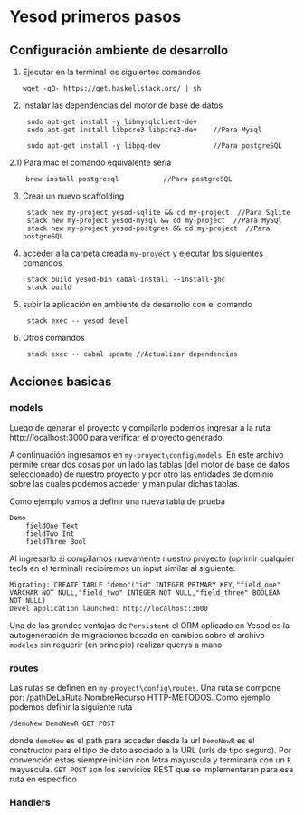 # Yesod primeros pasos

##  Configuración ambiente de desarrollo


 1) Ejecutar en la terminal los siguientes comandos

 	    wget -qO- https://get.haskellstack.org/ | sh

2) Instalar las dependencias del motor de base de datos

	    sudo apt-get install -y libmysqlclient-dev    
	    sudo apt-get install libpcre3 libpcre3-dev    //Para Mysql
	
	    sudo apt-get install -y libpq-dev			  //Para postgreSQL

2.1) Para mac el comando equivalente seria

	    brew install postgresql			  //Para postgreSQL

3) Crear un nuevo scaffolding

	    stack new my-project yesod-sqlite && cd my-project  //Para Sqlite
	    stack new my-project yesod-mysql && cd my-project  //Para MySQl
	    stack new my-project yesod-postgres && cd my-project  //Para postgreSQL

4) acceder a la carpeta creada `my-proyect` y ejecutar los siguientes comandos

	    stack build yesod-bin cabal-install --install-ghc
	    stack build

5) subir la aplicación en ambiente de desarrollo con el comando

	    stack exec -- yesod devel


6) Otros comandos

	    stack exec -- cabal update //Actualizar dependencias
        
        
##  Acciones basicas

###  models

Luego de generar el proyecto y compilarlo podemos ingresar a la ruta http://localhost:3000 para verificar el proyecto generado.

A continuación ingresamos en `my-proyect\config\models`. En este archivo permite crear dos cosas por un lado las tablas (del motor de base de datos seleccionado) de nuestro proyecto y por otro las entidades de dominio sobre las cuales podemos acceder y manipular dichas tablas. 

Como ejemplo vamos a definir una nueva tabla de prueba 

    Demo
        fieldOne Text 
        fieldTwo Int
        fieldThree Bool
	
Al ingresarlo si compilamos nuevamente nuestro proyecto (oprimir cualquier tecla en el terminal) recibiremos un input similar al siguiente:

	Migrating: CREATE TABLE "demo"("id" INTEGER PRIMARY KEY,"field_one" VARCHAR NOT NULL,"field_two" INTEGER NOT NULL,"field_three" BOOLEAN NOT NULL)
	Devel application launched: http://localhost:3000
	
Una de las grandes ventajas de `Persistent` el ORM aplicado en Yesod es la autogeneración de migraciones basado en cambios sobre el archivo `modeles` sin requerir (en principio) realizar querys a mano


###  routes

Las rutas se definen en `my-proyect\config\routes`. Una ruta se compone por: /pathDeLaRuta NombreRecurso HTTP-METODOS. Como ejemplo podemos definir la siguiente ruta

	/demoNew DemoNewR GET POST

donde `demoNew` es el path para acceder desde la url `DemoNewR` es el constructor para el tipo de dato asociado a la URL (urls de tipo seguro). Por convención estas siempre inician con letra mayuscula y terminana con un `R` mayuscula. `GET POST` son los servicios REST que se implementaran para esa ruta en especifico

###  Handlers




